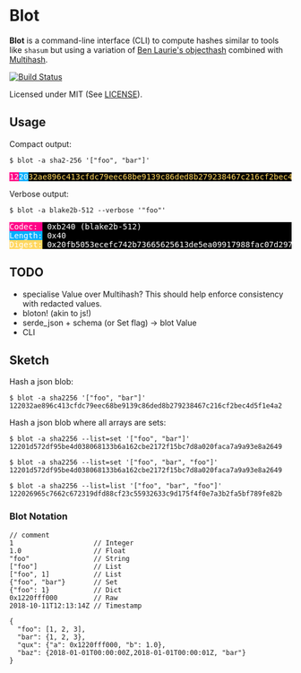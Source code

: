 # Blot

**Blot** is a command-line interface (CLI) to compute hashes similar to tools
like `shasum` but using a variation of [Ben Laurie's
objecthash](https://github.com/benlaurie/objecthash) combined with
[Multihash](https://github.com/multiformats/multihash).

[![Build Status](https://www.travis-ci.org/arnau/blot.svg?branch=master)](https://www.travis-ci.org/arnau/blot)

Licensed under MIT (See [LICENSE](./LICENSE)).

## Usage

Compact output:

```
$ blot -a sha2-256 '["foo", "bar"]'
```

<pre style="background-color: #000; font-family: monospace; color: #fff">
<span style="background-color: #ff0087">12</span><span style="background-color: #00afff">20</span><span style="color: #ffd75f">32ae896c413cfdc79eec68be9139c86ded8b279238467c216cf2bec4d5f1e4a2</span>
</pre>

Verbose output:

```
$ blot -a blake2b-512 --verbose '"foo"'
```

<pre style="background-color: #000; font-family: monospace; color: #fff">
<span style="background-color: #ff0087">Codec: </span> 0xb240 (blake2b-512)
<span style="background-color: #00afff">Length:</span> 0x40
<span style="background-color: #ffd75f">Digest:</span> 0x20fb5053ecefc742b73665625613de5ea09917988fac07d2977ece1c9bebb1aa0e5dfe8e3f2ae7b30ac3b97fac511a4745d71f5d4dbb211d69d06b34fb031e60
</pre>

## TODO

* specialise Value over Multihash? This should help enforce consistency with
  redacted values.
* bloton! (akin to js!)
* serde_json + schema (or Set flag) -> blot Value
* CLI


## Sketch

Hash a json blob:

```
$ blot -a sha2256 '["foo", "bar"]'
122032ae896c413cfdc79eec68be9139c86ded8b279238467c216cf2bec4d5f1e4a2
```

Hash a json blob where all arrays are sets:

```
$ blot -a sha2256 --list=set '["foo", "bar"]'
12201d572df95be4d038068133b6a162cbe2172f15bc7d8a020faca7a9a93e8a2649
```

```
$ blot -a sha2256 --list=set '["foo", "bar", "foo"]'
12201d572df95be4d038068133b6a162cbe2172f15bc7d8a020faca7a9a93e8a2649
```

```
$ blot -a sha2256 --list=list '["foo", "bar", "foo"]'
122026965c7662c672319dfd88cf23c55932633c9d175f4f0e7a3b2fa5bf789fe82b
```


### Blot Notation

```
// comment
1                    // Integer
1.0                  // Float
"foo"                // String
["foo"]              // List
["foo", 1]           // List
{"foo", "bar"}       // Set
{"foo": 1}           // Dict
0x1220fff000         // Raw
2018-10-11T12:13:14Z // Timestamp

{
  "foo": [1, 2, 3],
  "bar": {1, 2, 3},
  "qux": {"a": 0x1220fff000, "b": 1.0},
  "baz": {2018-01-01T00:00:00Z,2018-01-01T00:00:01Z, "bar"}
}
```
